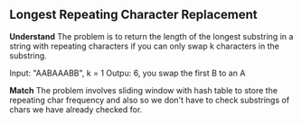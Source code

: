 ## Longest Repeating Character Replacement
**Understand**
The problem is to return the length of the longest substring in a string with repeating characters if you can only swap k characters in the substring.

Input: "AABAAABB", k = 1
Outpu:  6, you swap the first B to an A

**Match**
The problem involves sliding window with hash table to store the repeating char frequency and also so we don't have to check substrings of chars we have already checked for.